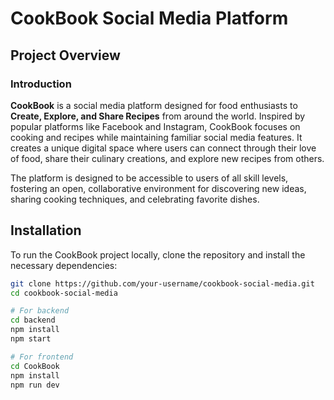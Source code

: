 # CookBook Social Media Platform

## Project Overview

### Introduction

**CookBook** is a social media platform designed for food enthusiasts to **Create, Explore, and Share Recipes** from around the world. Inspired by popular platforms like Facebook and Instagram, CookBook focuses on cooking and recipes while maintaining familiar social media features. It creates a unique digital space where users can connect through their love of food, share their culinary creations, and explore new recipes from others.

The platform is designed to be accessible to users of all skill levels, fostering an open, collaborative environment for discovering new ideas, sharing cooking techniques, and celebrating favorite dishes.


## Installation

To run the CookBook project locally, clone the repository and install the necessary dependencies:

```bash
git clone https://github.com/your-username/cookbook-social-media.git
cd cookbook-social-media

# For backend
cd backend
npm install
npm start

# For frontend
cd CookBook
npm install
npm run dev
